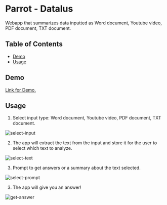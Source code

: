 # Parrot - Datalus

Webapp that summarizes data inputted as Word document, Youtube video, PDF document, TXT document.

## Table of Contents

- [Demo](#demo)
- [Usage](#usage)

## Demo

[Link for Demo.](https://parrot.streamlit.app/) 

## Usage

1. Select input type: Word document, Youtube video, PDF document, TXT document.

![select-input](https://github.com/AntonioALopez/data-tfm-parrot/assets/77520366/79840c2a-bc4f-42a0-b3ce-72e293c6b357)

2. The app will extract the text from the input and store it for the user to select which text to analyze.
   
![select-text](https://github.com/AntonioALopez/data-tfm-parrot/assets/77520366/33c08381-7aab-403c-8523-2efe49e2014d)


3. Prompt to get answers or a summary about the text selected.

![select-prompt](https://github.com/AntonioALopez/data-tfm-parrot/assets/77520366/5968bd3b-9b54-4411-9be6-4bcc776ec9e4)

3. The app will give you an answer!

![get-answer](https://github.com/AntonioALopez/data-tfm-parrot/assets/77520366/c8216390-2421-46e6-88ac-23d85d590d7d)
